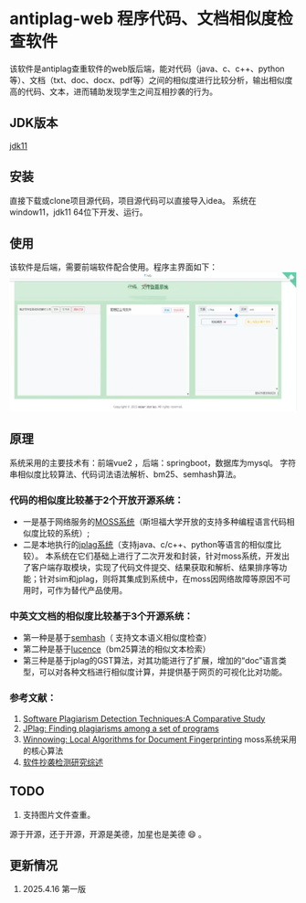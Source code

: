 # antiplag-web 程序代码、文档相似度检查软件
该软件是antiplag查重软件的web版后端，能对代码（java、c、c++、python等）、文档（txt、doc、docx、pdf等）之间的相似度进行比较分析，输出相似度高的代码、文本，进而辅助发现学生之间互相抄袭的行为。

## JDK版本
[jdk11](https://www.oracle.com/technetwork/java/javase/downloads/jdk11-downloads-5066655.html)

## 安装
直接下载或clone项目源代码，项目源代码可以直接导入idea。
系统在window11，jdk11 64位下开发、运行。

## 使用
该软件是后端，需要前端软件配合使用。程序主界面如下：
![程序主界面](./img.png) 
  
## 原理
系统采用的主要技术有：前端vue2 ，后端：springboot，数据库为mysql。
字符串相似度比较算法、代码词法语法解析、bm25、semhash算法。

### 代码的相似度比较基于2个开放开源系统：
* 一是基于网络服务的[MOSS系统](http://theory.stanford.edu/~aiken/moss/)（斯坦福大学开放的支持多种编程语言代码相似度比较的系统）;
* 二是本地执行的[jplag系统](https://github.com/jplag/jplag/)（支持java、c/c++、python等语言的相似度比较）。
本系统在它们基础上进行了二次开发和封装，针对moss系统，开发出了客户端存取模块，实现了代码文件提交、结果获取和解析、结果排序等功能；针对sim和jplag，则将其集成到系统中，在moss因网络故障等原因不可用时，可作为替代产品使用。

### 中英文文档的相似度比较基于3个开源系统：

* 第一种是基于[semhash](https://github.com/MinishLab/semhash)（ 支持文本语义相似度检查）
* 第二种是基于[lucence](https://github.com/apache/lucene)（bm25算法的相似文本检索）
* 第三种是基于jplag的GST算法，对其功能进行了扩展，增加的“doc”语言类型，可以对各种文档进行相似度计算，并提供基于网页的可视化比对功能。

### 参考文献：
1. [Software Plagiarism Detection Techniques:A Comparative Study](http://www.ijcsit.com/docs/Volume%205/vol5issue04/ijcsit2014050441.pdf)
2. [JPlag: Finding plagiarisms among a set of programs](http://page.mi.fu-berlin.de/prechelt/Biblio/jplagTR.pdf)
3. [Winnowing: Local Algorithms for Document Fingerprinting](http://theory.stanford.edu/~aiken/publications/papers/sigmod03.pdf) moss系统采用的核心算法
4. [软件抄袭检测研究综述](https://faculty.ist.psu.edu/wu/papers/spd-survey-16.pdf)

## TODO
1. 支持图片文件查重。 


源于开源，还于开源，开源是美德，加星也是美德 :smile: 。

## 更新情况
1. 2025.4.16 第一版

 